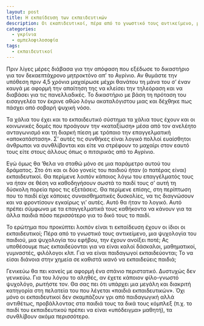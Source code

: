 ```yaml
---
layout: post
title: Η εκπαίδευση των εκπαιδευτικών
description: Οι εκαπιδευτικοί, πέρα από το γνωστικό τους αντικείμενο, μια ψυχολογία του παιδιού, μια ψυχολογία του εφήβου, την έχουν ανοίξει ποτέ;
categories:
  - γκρίνια
  - αμπελοφιλοσοφία
tags: 
  - εκπαιδευτικοί
---
```


Πριν λίγες μέρες διάβασα για την απόφαση που εξέδωσε το δικαστήριο για τον δεκαεπτάχρονο μητροκτόνο απ’ το Αγρίνιο. Αν θυμάστε την υπόθεση πριν 4,5 χρόνια μαχαίρωσε μέχρι θανάτου τη μάνα του σ’ έναν καυγά με αφορμή την απαίτηση της να κλείσει την τηλεόραση και να διαβάσει για τις πανελλαδικές. Το δικαστήριο με βάση τη πρόταση του εισαγγελέα τον έκρινε αθώο λόγω ακαταλόγιστου μιας και δέχθηκε πως πάσχει από σοβαρή ψυχική νόσο.

Τα χάλια του έχει και το εκπαιδευτικό σύστημα τα χάλια τους έχουν και οι κοινωνικές δομές που προάγουν την «καταξίωση» μέσα από τον ανελέητο ανταγωνισμό και τη διαρκή πίεση με τρόπαιο την επαγγελματική «αποκατάσταση». Σ’ αυτές τις συνθήκες είναι λογικό πολλοί ευαίσθητοι άνθρωποι να συνθλίβονται και είτε να στρέφουν το μαχαίρι στον εαυτό τους είτε στους άλλους όπως ο πιτσιρικάς από το Αγρίνιο.

Εγώ όμως θα ’θελα να σταθώ μόνο σε μια παράμετρο αυτού του δράματος. Στο ότι και οι δύο γονείς του παιδιού ήταν (ο πατέρας είναι) εκπαιδευτικοί. Θα περίμενε λοιπόν κάποιος λόγω του επαγγέλματός τους να ήταν σε θέση να καθοδηγήσουν σωστά το παιδί τους σ’ αυτή τη δύσκολη πορεία προς τις εξετάσεις. Θα περίμενε επίσης, στη περίπτωση που το παιδί είχε κάποιες συναισθηματικές δυσκολίες, να τις διαγνώσουν και να φροντίσουν εγκαίρως γι’ αυτές. Αυτό θα ήταν το λογικό. Αυτό πρέπει σύμφωνα με τα επαγγελματικά τους καθήκοντα να κάνουν για τα άλλα παιδιά πόσο περισσότερο για το δικό τους το παιδί.

Το ερώτημα που προκύπτει λοιπόν είναι τι εκπαίδευση έχουν οι ίδιοι οι εκπαιδευτικοί; Πέρα από το γνωστικό τους αντικείμενο, μια ψυχολογία του παιδιού, μια ψυχολογία του εφήβου, την έχουν ανοίξει ποτέ; Ας υποθέσουμε πως εκπαιδεύονται για να είναι καλοί δάσκαλοι, μαθηματικοί, γυμναστές, φιλόλογοι κλπ. Για να είναι παιδαγωγοί εκπαιδεύονται; Το να είσαι διάνοια στην χημεία σε καθιστά ικανό να εκπαιδεύεις παιδιά;

Γενικεύω θα πει κανείς με αφορμή ένα σπάνιο περιστατικό. Δυστυχώς δεν γενικεύω. Για του λόγου το αληθές, αν έχετε κάποιον φίλο-γνωστό ψυχολόγο, ρωτήστε τον. Θα σας πει ότι υπάρχει μια μεγάλη και διακριτή κατηγορία στη πελατεία του που λέγεται «παιδιά εκπαιδευτικών». Όχι μόνο οι εκπαιδευτικοί δεν σκαμπάζουν γρι από παιδαγωγική αλλά αντιθέτως, προβάλλοντας στα παιδιά τους τα δικά τους κόμπλεξ (π.χ. το παιδί του εκπαιδευτικού πρέπει να είναι «υπόδειγμα» μαθητή), τα συνθλίβουν ακόμα περισσότερο.